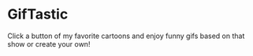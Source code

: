 # GifTastic
Click a button of my favorite cartoons and enjoy funny gifs based on that show or create your own!
